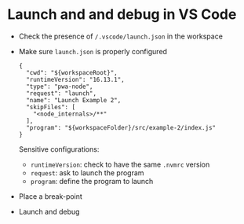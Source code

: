 # Launch and and debug in VS Code 
	
- Check the presence of `/.vscode/launch.json` in the workspace

- Make sure `launch.json` is properly configured

  ```
  {
    "cwd": "${workspaceRoot}",
    "runtimeVersion": "16.13.1",
    "type": "pwa-node",
    "request": "launch",
    "name": "Launch Example 2",
    "skipFiles": [
      "<node_internals>/**"
    ],
    "program": "${workspaceFolder}/src/example-2/index.js"
  }
  ```

  Sensitive configurations:

  - `runtimeVersion`: check to have the same `.nvmrc` version
  - `request`: ask to launch the program
  - `program`: define the program to launch

- Place a break-point

- Launch and debug